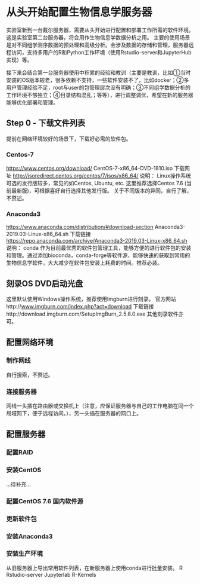 # 从头开始配置生物信息学服务器
实验室新到一台戴尔服务器，需要从头开始进行配置和部署工作所需的软件环境。
这是实验室第二台服务器，将会用作生物信息学数据分析之用。
主要的使用场景是对不同组学测序数据的预处理和高级分析。会涉及数据的存储和管理，服务器远程访问，支持多用户的R和Python工作环境（使用Rstudio-server和JupyterHub实现）等。

接下来会结合第一台服务器使用中积累的经验和教训（主要是教训，比如①当时安装的OS版本较老，很多依赖不支持，一些软件安装不了，比如docker；②多用户管理经验不足，root与user的包管理层次没有明确；③不同组学数据分析的工作环境不够独立；④目录结构混乱；等等），进行调整调优，希望在新的服务器能够优化部署和管理。

## Step 0 - 下载文件列表
提前在网络环境较好的场景下，下载好必需的软件包。
### Centos-7
https://www.centos.org/download/
CentOS-7-x86_64-DVD-1810.iso
下载网址 http://isoredirect.centos.org/centos/7/isos/x86_64/
说明：
Linux操作系统可选的发行版较多，常见的如Centos, Ubuntu, etc.
这里推荐选择Centos 7.6 (当前最新版)，可根据喜好自行选择其他发行版。
关于不同版本的异同，自行了解，不赘述。

### Anaconda3 
https://www.anaconda.com/distribution/#download-section
Anaconda3-2019.03-Linux-x86_64.sh
下载链接 https://repo.anaconda.com/archive/Anaconda3-2019.03-Linux-x86_64.sh
说明：
conda 作为目前最优秀的软件包管理工具，能够方便的进行软件包的安装和管理。通过添加bioconda，conda-forge等软件源，能够快速的获取到常用的生物信息学软件，大大减少在软件包安装上耗费的时间。推荐必装。

## 刻录OS DVD启动光盘
这里默认使用Windows操作系统，推荐使用Imgburn进行刻录。 
官方网站http://www.imgburn.com/index.php?act=download
下载链接http://download.imgburn.com/SetupImgBurn_2.5.8.0.exe
其他刻录软件亦可。

## 配置网络环境
### 制作网线
自行搜索，不赘述。
### 连接服务器
网线一头插在路由器或交换机上（注意，应保证服务器与自己的工作电脑在同一个局域网下，便于远程访问。），另一头插在服务器的网口上。

## 配置服务器
### 配置RAID

### 安装CentOS
...待补充...

### 配置CentOS 7.6 国内软件源

### 更新软件包

### 安装Anaconda3

### 安装生产环境
从旧服务器上导出常用软件列表，在新服务器上使用conda进行批量安装。
R
Rstudio-server
Jupyterlab
R-Kernels
